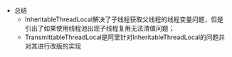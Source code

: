 - 总结
   - InheritableThreadLocal解决了子线程获取父线程的线程变量问题，但是引出了如果使用线程池出现子线程复用无法清值问题；
   - TransmittableThreadLocal是阿里针对InheritableThreadLocal的问题并对其进行改版的实现